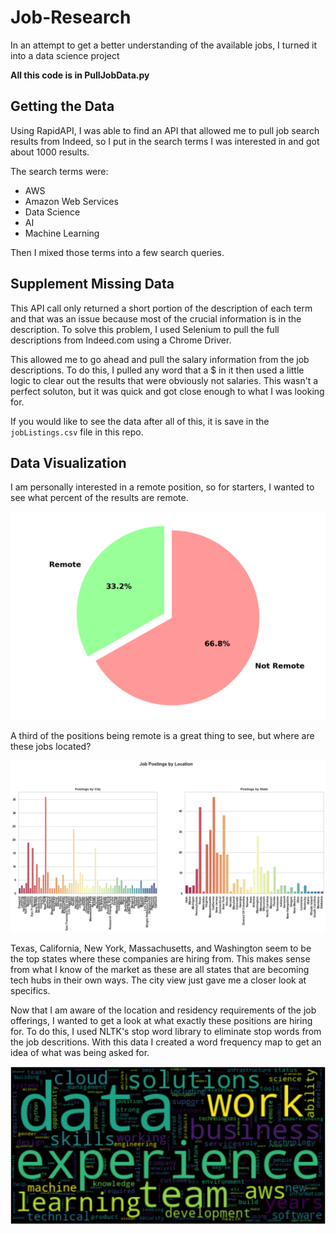 # Job-Research
In an attempt to get a better understanding of the available jobs, I turned it into a data science project

**All this code is in PullJobData.py**

## Getting the Data

Using RapidAPI, I was able to find an API that allowed me to pull job search results from Indeed, so I put in the search terms I was interested in and got about 1000 results.

The search terms were:
* AWS
* Amazon Web Services
* Data Science
* AI
* Machine Learning

Then I mixed those terms into a few search queries.

## Supplement Missing Data

This API call only returned a short portion of the description of each term and that was an issue because most of the crucial information is in the description. To solve this problem, I used Selenium to pull the full descriptions from Indeed.com using a Chrome Driver.

This allowed me to go ahead and pull the salary information from the job descriptions. To do this, I pulled any word that a $ in it then used a little logic to clear out the results that were obviously not salaries. This wasn't a perfect soluton, but it was quick and got close enough to what I was looking for.

If you would like to see the data after all of this, it is save in the  `jobListings.csv` file in this repo.

## Data Visualization

I am personally interested in a remote position, so for starters, I wanted to see what percent of the results are remote.

![Remote Pie Chart](https://github.com/chaseabrown/Job-Research/blob/main/RemotePieChart.png "Remote Pie Chart")

A third of the positions being remote is a great thing to see, but where are these jobs located?

![Job Postings By Location](https://github.com/chaseabrown/Job-Research/blob/main/JobPostingsByLocation.png "Job Postings By Location")

Texas, California, New York, Massachusetts, and Washington seem to be the top states where these companies are hiring from. This makes sense from what I know of the market as these are all states that are becoming tech hubs in their own ways. The city view just gave me a closer look at specifics.

Now that I am aware of the location and residency requirements of the job offerings, I wanted to get a look at what exactly these positions are hiring for. To do this, I used NLTK's stop word library to eliminate stop words from the job descritions. With this data I created a word frequency map to get an idea of what was being asked for.

![Description Word Map](https://github.com/chaseabrown/Job-Research/blob/main/DescriptionWordMap.png "Description Word Map")


